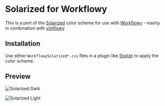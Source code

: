 # Solarized for Workflowy

This is a port of the [Solarized](http://ethanschoonover.com/solarized) color
scheme for use with [Workflowy](https://workflowy.com/) - mainly in combination with [vimflowy](https://github.com/Wojnach/vimflowy)

## Installation

Use either `WorkflowySolarized*.css` files in a
plugin like [Stylish](https://chrome.google.com/webstore/detail/stylish-custom-themes-for/fjnbnpbmkenffdnngjfgmeleoegfcffe) to apply the
color scheme.

## Preview

![Solarized Dark](https://raw.github.com/wojnach/WorkflowySolarized/master/WorkflowySolarized_Dark_Preview.pn)

![Solarized Light](https://raw.github.com/wojnach/WorkflowySolarized/master/WorkflowySolarized_Light_Preview.pn)
